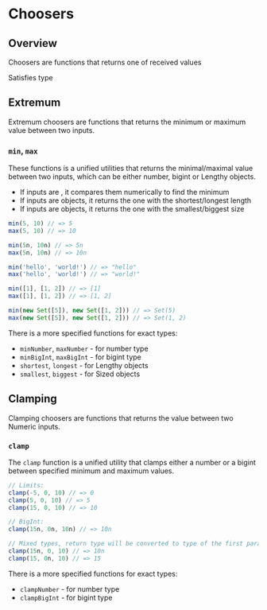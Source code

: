 <script setup>
import ApiLink from '../.vitepress/components/ApiLink.vue'
</script>

# Choosers
## Overview
Choosers are functions that returns one of received values

Satisfies type <ApiLink name="FnChoose"/>

## Extremum
Extremum choosers are functions that returns the minimum or maximum value between two inputs.

### `min`, `max`
These functions is a unified utilities that returns the minimal/maximal value between two inputs, which can be either number, bigint or Lengthy objects.
- If inputs are <ApiLink name="Numeric"/>, it compares them numerically to find the minimum
- If inputs are <ApiLink name="Lengthy"/> objects, it returns the one with the shortest/longest length
- If inputs are <ApiLink name="Sized"/> objects, it returns the one with the smallest/biggest size

```ts
min(5, 10) // => 5
max(5, 10) // => 10

min(5n, 10n) // => 5n
max(5n, 10n) // => 10n

min('hello', 'world!') // => "hello"
max('hello', 'world!') // => "world!"

min([1], [1, 2]) // => [1]
max([1], [1, 2]) // => [1, 2]

min(new Set([5]), new Set([1, 2])) // => Set(5)
max(new Set([5]), new Set([1, 2])) // => Set(1, 2)
```

There is a more specified functions for exact types:
- `minNumber`, `maxNumber` - for number type
- `minBigInt`, `maxBigInt` - for bigint type
- `shortest`, `longest` - for Lengthy objects
- `smallest`, `biggest` - for Sized objects

## Clamping
Clamping choosers are functions that returns the value between two Numeric inputs.

### `clamp`
The `clamp` function is a unified utility that clamps either a number or a bigint between specified minimum and maximum values.

```ts
// Limits:
clamp(-5, 0, 10) // => 0
clamp(5, 0, 10) // => 5
clamp(15, 0, 10) // => 10

// BigInt:
clamp(15n, 0n, 10n) // => 10n

// Mixed types, return type will be converted to type of the first parameter
clamp(15n, 0, 10) // => 10n
clamp(15, 0n, 10) // => 15
```

There is a more specified functions for exact types:
- `clampNumber` - for number type
- `clampBigInt` - for bigint type
